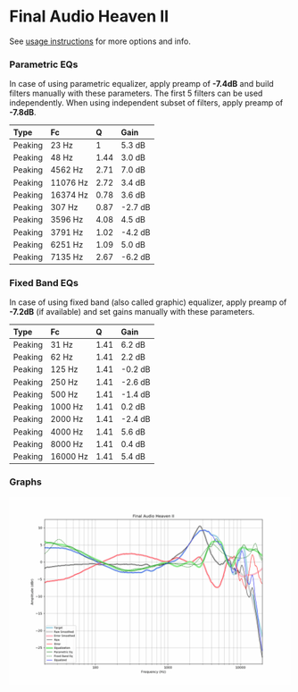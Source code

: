 # Final Audio Heaven II
See [usage instructions](https://github.com/jaakkopasanen/AutoEq#usage) for more options and info.

### Parametric EQs
In case of using parametric equalizer, apply preamp of **-7.4dB** and build filters manually
with these parameters. The first 5 filters can be used independently.
When using independent subset of filters, apply preamp of **-7.8dB**.

| Type    | Fc       |    Q | Gain    |
|:--------|:---------|:-----|:--------|
| Peaking | 23 Hz    | 1    | 5.3 dB  |
| Peaking | 48 Hz    | 1.44 | 3.0 dB  |
| Peaking | 4562 Hz  | 2.71 | 7.0 dB  |
| Peaking | 11076 Hz | 2.72 | 3.4 dB  |
| Peaking | 16374 Hz | 0.78 | 3.6 dB  |
| Peaking | 307 Hz   | 0.87 | -2.7 dB |
| Peaking | 3596 Hz  | 4.08 | 4.5 dB  |
| Peaking | 3791 Hz  | 1.02 | -4.2 dB |
| Peaking | 6251 Hz  | 1.09 | 5.0 dB  |
| Peaking | 7135 Hz  | 2.67 | -6.2 dB |

### Fixed Band EQs
In case of using fixed band (also called graphic) equalizer, apply preamp of **-7.2dB**
(if available) and set gains manually with these parameters.

| Type    | Fc       |    Q | Gain    |
|:--------|:---------|:-----|:--------|
| Peaking | 31 Hz    | 1.41 | 6.2 dB  |
| Peaking | 62 Hz    | 1.41 | 2.2 dB  |
| Peaking | 125 Hz   | 1.41 | -0.2 dB |
| Peaking | 250 Hz   | 1.41 | -2.6 dB |
| Peaking | 500 Hz   | 1.41 | -1.4 dB |
| Peaking | 1000 Hz  | 1.41 | 0.2 dB  |
| Peaking | 2000 Hz  | 1.41 | -2.4 dB |
| Peaking | 4000 Hz  | 1.41 | 5.6 dB  |
| Peaking | 8000 Hz  | 1.41 | 0.4 dB  |
| Peaking | 16000 Hz | 1.41 | 5.4 dB  |

### Graphs
![](./Final%20Audio%20Heaven%20II.png)
